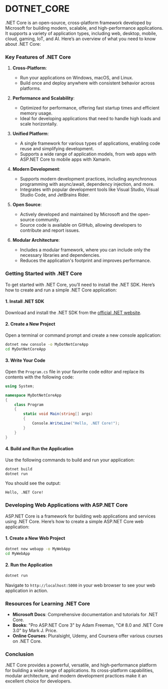# DOTNET_CORE

.NET Core is an open-source, cross-platform framework developed by Microsoft for building modern, scalable, and high-performance applications. It supports a variety of application types, including web, desktop, mobile, cloud, gaming, IoT, and AI. Here’s an overview of what you need to know about .NET Core:

### Key Features of .NET Core

1. **Cross-Platform**:

   - Run your applications on Windows, macOS, and Linux.
   - Build once and deploy anywhere with consistent behavior across platforms.

2. **Performance and Scalability**:

   - Optimized for performance, offering fast startup times and efficient memory usage.
   - Ideal for developing applications that need to handle high loads and scale horizontally.

3. **Unified Platform**:

   - A single framework for various types of applications, enabling code reuse and simplifying development.
   - Supports a wide range of application models, from web apps with ASP.NET Core to mobile apps with Xamarin.

4. **Modern Development**:

   - Supports modern development practices, including asynchronous programming with async/await, dependency injection, and more.
   - Integrates with popular development tools like Visual Studio, Visual Studio Code, and JetBrains Rider.

5. **Open Source**:

   - Actively developed and maintained by Microsoft and the open-source community.
   - Source code is available on GitHub, allowing developers to contribute and report issues.

6. **Modular Architecture**:
   - Includes a modular framework, where you can include only the necessary libraries and dependencies.
   - Reduces the application's footprint and improves performance.

### Getting Started with .NET Core

To get started with .NET Core, you’ll need to install the .NET SDK. Here’s how to create and run a simple .NET Core application:

#### 1. Install .NET SDK

Download and install the .NET SDK from the [official .NET website](https://dotnet.microsoft.com/download).

#### 2. Create a New Project

Open a terminal or command prompt and create a new console application:

```bash
dotnet new console -o MyDotNetCoreApp
cd MyDotNetCoreApp
```

#### 3. Write Your Code

Open the `Program.cs` file in your favorite code editor and replace its contents with the following code:

```csharp
using System;

namespace MyDotNetCoreApp
{
    class Program
    {
        static void Main(string[] args)
        {
            Console.WriteLine("Hello, .NET Core!");
        }
    }
}
```

#### 4. Build and Run the Application

Use the following commands to build and run your application:

```bash
dotnet build
dotnet run
```

You should see the output:

```
Hello, .NET Core!
```

### Developing Web Applications with ASP.NET Core

ASP.NET Core is a framework for building web applications and services using .NET Core. Here’s how to create a simple ASP.NET Core web application:

#### 1. Create a New Web Project

```bash
dotnet new webapp -o MyWebApp
cd MyWebApp
```

#### 2. Run the Application

```bash
dotnet run
```

Navigate to `http://localhost:5000` in your web browser to see your web application in action.

### Resources for Learning .NET Core

- **Microsoft Docs**: Comprehensive documentation and tutorials for .NET Core.
- **Books**: "Pro ASP.NET Core 3" by Adam Freeman, "C# 8.0 and .NET Core 3.0" by Mark J. Price.
- **Online Courses**: Pluralsight, Udemy, and Coursera offer various courses on .NET Core.

### Conclusion

.NET Core provides a powerful, versatile, and high-performance platform for building a wide range of applications. Its cross-platform capabilities, modular architecture, and modern development practices make it an excellent choice for developers.
